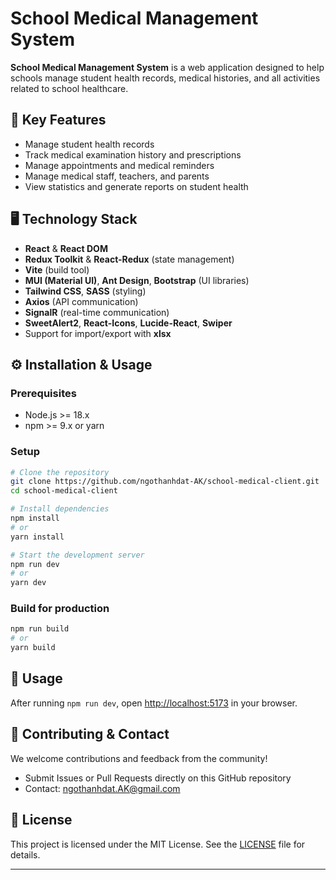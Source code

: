 # School Medical Management System

**School Medical Management System** is a web application designed to help schools manage student health records, medical histories, and all activities related to school healthcare.

## 🚀 Key Features
- Manage student health records
- Track medical examination history and prescriptions
- Manage appointments and medical reminders
- Manage medical staff, teachers, and parents
- View statistics and generate reports on student health

## 🖥️ Technology Stack
- **React** & **React DOM**
- **Redux Toolkit** & **React-Redux** (state management)
- **Vite** (build tool)
- **MUI (Material UI)**, **Ant Design**, **Bootstrap** (UI libraries)
- **Tailwind CSS**, **SASS** (styling)
- **Axios** (API communication)
- **SignalR** (real-time communication)
- **SweetAlert2**, **React-Icons**, **Lucide-React**, **Swiper**
- Support for import/export with **xlsx**

## ⚙️ Installation & Usage

### Prerequisites
- Node.js >= 18.x
- npm >= 9.x or yarn

### Setup
```bash
# Clone the repository
git clone https://github.com/ngothanhdat-AK/school-medical-client.git
cd school-medical-client

# Install dependencies
npm install
# or
yarn install

# Start the development server
npm run dev
# or
yarn dev
```

### Build for production
```bash
npm run build
# or
yarn build
```

## 📖 Usage
After running `npm run dev`, open [http://localhost:5173](http://localhost:5173) in your browser.


## 🤝 Contributing & Contact

We welcome contributions and feedback from the community!

- Submit Issues or Pull Requests directly on this GitHub repository
- Contact: [ngothanhdat.AK@gmail.com](mailto:ngothanhdat.AK@gmail.com)

## 📄 License

This project is licensed under the MIT License. See the [LICENSE](./LICENSE) file for details.

----------------------------------------
